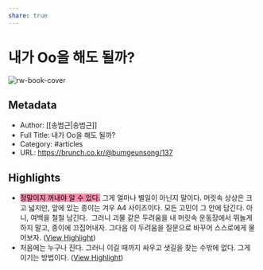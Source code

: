 ```yaml
---
share: true
---
```


# 내가 Oo을 해도 될까?

![rw-book-cover](https://img1.daumcdn.net/thumb/R1280x0.fjpg/?fname=http://t1.daumcdn.net/brunch/service/user/15UX/image/fRC7Z6kTzUP6sEsCBm64hgCgMAc.jpeg)

## Metadata
- Author: [[송범근|송범근]]
- Full Title: 내가 Oo을 해도 될까?
- Category: #articles
- URL: https://brunch.co.kr/@bumgeunsong/137

## Highlights
- <mark style="background: #FF5582A6;">정말이지 꺼내야 알 수 있다.</mark> 그게 얼마나 별일이 아닌지 말이다. 머릿속 상상은 크고 넓지만, 앞에 있는 종이는 겨우 A4 사이즈이다. 모든 고민이 그 안에 담긴다. 아니, 여백을 철철 남긴다. 
  그러니 괴물 같은 두려움을 내 머릿속 운동장에서 뛰놀게 하지 말고, 종이에 끄집어내자. 그다음 이 두려움을 질문으로 바꾸어 스스로에게 물어보자. ([View Highlight](https://read.readwise.io/read/01gmq2cywe9x7g46t5hp6nyte2))
- 처음에는 누구나 진다. 그러니 이길 때까지 싸우고 샛길을 찾는 수밖에 없다. 그게 이기는 방법이다. ([View Highlight](https://read.readwise.io/read/01gmq2depm7qk959bf8h87yg04))
